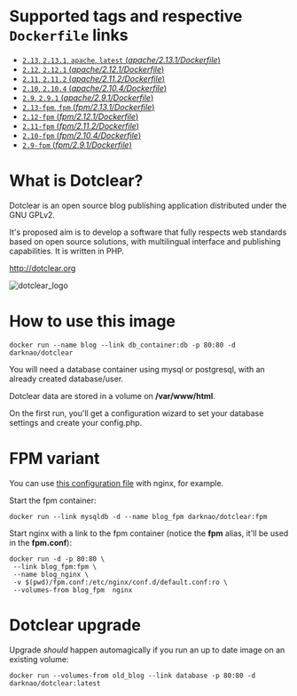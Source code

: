 # Supported tags and respective `Dockerfile` links #

- [`2.13`, `2.13.1`, `apache`, `latest` (*apache/2.13.1/Dockerfile*)](https://github.com/darknao/docker-dotclear/blob/master/apache/2.13.1/Dockerfile)
- [`2.12`, `2.12.1` (*apache/2.12.1/Dockerfile*)](https://github.com/darknao/docker-dotclear/blob/master/apache/2.12.1/Dockerfile)
- [`2.11`, `2.11.2` (*apache/2.11.2/Dockerfile*)](https://github.com/darknao/docker-dotclear/blob/master/apache/2.11.2/Dockerfile)
- [`2.10`, `2.10.4` (*apache/2.10.4/Dockerfile*)](https://github.com/darknao/docker-dotclear/blob/master/apache/2.10.4/Dockerfile)
- [`2.9`, `2.9.1` (*apache/2.9.1/Dockerfile*)](https://github.com/darknao/docker-dotclear/blob/master/apache/2.9.1/Dockerfile)
- [`2.13-fpm`, `fpm` (*fpm/2.13.1/Dockerfile*)](https://github.com/darknao/docker-dotclear/blob/master/fpm/2.13.1/Dockerfile)
- [`2.12-fpm` (*fpm/2.12.1/Dockerfile*)](https://github.com/darknao/docker-dotclear/blob/master/fpm/2.12.1/Dockerfile)
- [`2.11-fpm` (*fpm/2.11.2/Dockerfile*)](https://github.com/darknao/docker-dotclear/blob/master/fpm/2.11.2/Dockerfile)
- [`2.10-fpm` (*fpm/2.10.4/Dockerfile*)](https://github.com/darknao/docker-dotclear/blob/master/fpm/2.10.4/Dockerfile)
- [`2.9-fpm` (*fpm/2.9.1/Dockerfile*)](https://github.com/darknao/docker-dotclear/blob/master/fpm/2.9.1/Dockerfile)


# What is Dotclear? #
Dotclear is an open source blog publishing application distributed under the GNU GPLv2.

It's proposed aim is to develop a software that fully respects web standards based on open source solutions, with multilingual interface and publishing capabilities. It is written in PHP.

http://dotclear.org

![dotclear_logo](https://cloud.githubusercontent.com/assets/693402/9613090/a7454250-50e9-11e5-92a5-0ad55dc5a8af.png)

# How to use this image #
    docker run --name blog --link db_container:db -p 80:80 -d darknao/dotclear

You will need a database container using mysql or postgresql, with an already created database/user.

Dotclear data are stored in a volume on **/var/www/html**.

On the first run, you'll get a configuration wizard to set your database settings and create your config.php.

# FPM variant #
You can use [this configuration file](https://github.com/darknao/docker-dotclear/blob/master/fpm/fpm.conf) with nginx, for example.

Start the fpm container:

    docker run --link mysqldb -d --name blog_fpm darknao/dotclear:fpm
Start nginx with a link to the fpm container (notice the **fpm** alias, it'll be used in the **fpm.conf**):

    docker run -d -p 80:80 \
     --link blog_fpm:fpm \
     --name blog_nginx \
     -v $(pwd)/fpm.conf:/etc/nginx/conf.d/default.conf:ro \
     --volumes-from blog_fpm  nginx

# Dotclear upgrade #
Upgrade *should* happen automagically if you run an up to date image on an existing volume:

    docker run --volumes-from old_blog --link database -p 80:80 -d darknao/dotclear:latest


